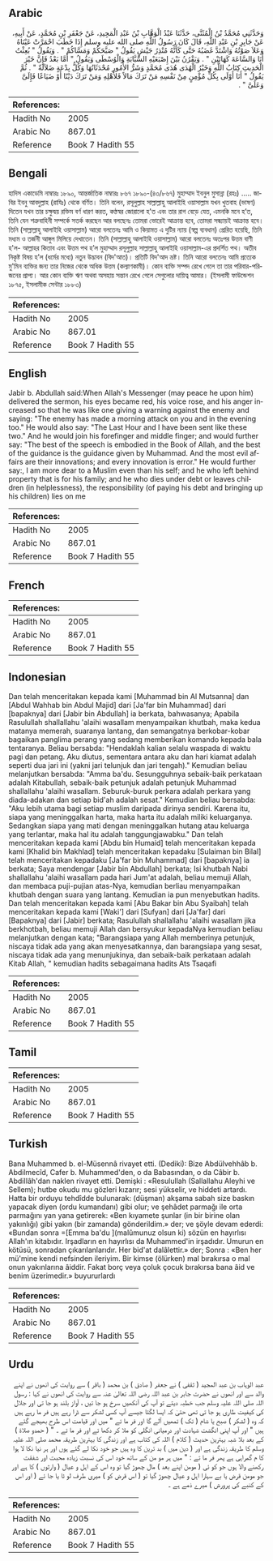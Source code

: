 ## Arabic


<div dir="rtl" lang="ar" style={{fontSize:'larger',backgroundColor:'#f8f9fa',padding:20}}>
وَحَدَّثَنِي مُحَمَّدُ بْنُ الْمُثَنَّى، حَدَّثَنَا عَبْدُ الْوَهَّابِ بْنُ عَبْدِ الْمَجِيدِ، عَنْ جَعْفَرِ بْنِ مُحَمَّدٍ، عَنْ أَبِيهِ، عَنْ جَابِرِ بْنِ عَبْدِ اللَّهِ، قَالَ كَانَ رَسُولُ اللَّهِ صلى الله عليه وسلم إِذَا خَطَبَ احْمَرَّتْ عَيْنَاهُ وَعَلاَ صَوْتُهُ وَاشْتَدَّ غَضَبُهُ حَتَّى كَأَنَّهُ مُنْذِرُ جَيْشٍ يَقُولُ ‏"‏ صَبَّحَكُمْ وَمَسَّاكُمْ ‏"‏ ‏.‏ وَيَقُولُ ‏"‏ بُعِثْتُ أَنَا وَالسَّاعَةَ كَهَاتَيْنِ ‏"‏ ‏.‏ وَيَقْرُنُ بَيْنَ إِصْبَعَيْهِ السَّبَّابَةِ وَالْوُسْطَى وَيَقُولُ ‏"‏ أَمَّا بَعْدُ فَإِنَّ خَيْرَ الْحَدِيثِ كِتَابُ اللَّهِ وَخَيْرُ الْهُدَى هُدَى مُحَمَّدٍ وَشَرُّ الأُمُورِ مُحْدَثَاتُهَا وَكُلُّ بِدْعَةٍ ضَلاَلَةٌ ‏"‏ ‏.‏ ثُمَّ يَقُولُ ‏"‏ أَنَا أَوْلَى بِكُلِّ مُؤْمِنٍ مِنْ نَفْسِهِ مَنْ تَرَكَ مَالاً فَلأَهْلِهِ وَمَنْ تَرَكَ دَيْنًا أَوْ ضَيَاعًا فَإِلَىَّ وَعَلَىَّ ‏"‏ ‏.‏
</div>
<div style={{backgroundColor:'#f8f9fa',padding:20, marginBottom: 10}}><table> <thead> <tr> <th>References:</th> <th></th> </tr> </thead> <tbody><tr><td>Hadith No</td><td>2005</td></tr><tr><td>Arabic No</td><td>867.01</td></tr><tr><td>Reference</td><td>Book 7 Hadith 55</td></tr></tbody></table></div>

## Bengali


<div dir="ltr" lang="bn" style={{fontSize:'larger',backgroundColor:'#f8f9fa',padding:20}}>
হাদিস একাডেমি নাম্বারঃ ১৮৯০, আন্তর্জাতিক নাম্বারঃ ৮৬৭ ১৮৯০-(৪৩/৮৬৭) মুহাম্মাদ ইবনুল মুসান্না (রহঃ) ..... জাবির ইবনু আবদুল্লাহ (রাযিঃ) থেকে বর্ণিত। তিনি বলেন, রসূলুল্লাহ সাল্লাল্লাহু আলাইহি ওয়াসাল্লাম যখন খুতবাহ (ভাষণ) দিতেন যখন তার চক্ষুদ্বয় রক্তিম বর্ণ ধারণ করত, কণ্ঠস্বর জোরালো হ'ত এবং তার রাগ বেড়ে যেত, এমনকি মনে হ’ত, তিনি যেন শত্রুবাহিনী সম্পর্কে সতর্ক করছেন আর বলছেনঃ তোমরা ভোরেই আক্রান্ত হবে, তোমরা সন্ধ্যায়ই আক্রান্ত হবে। তিনি (সাল্লাল্লাহু আলাইহি ওয়াসাল্লাম) আরো বলতেনঃ আমি ও কিয়ামত এ দুটির ন্যায় (স্বল্প ব্যবধান) প্রেরিত হয়েছি, তিনি মধ্যম ও তর্জনী আঙ্গুল মিলিয়ে দেখাতেন। তিনি (সাল্লাল্লাহু আলাইহি ওয়াসাল্লাম) আরো বলতেনঃ অতঃপর উত্তম বাণী হ'ল- আল্লাহর কিতাব এবং উত্তম পথ হ’ল মুহাম্মাদ রসূলুল্লাহ সাল্লাল্লাহু আলাইহি ওয়াসাল্লাম-এর প্রদর্শিত পথ। অতীব নিকৃষ্ট বিষয় হ’ল (ধর্মের মধ্যে) নতুন উদ্ভাবন (বিদ'আত)। প্রতিটি বিদ'আদ ভ্রষ্ট। তিনি আরো বলতেনঃ আমি প্রত্যেক মু'মিন ব্যক্তির জন্য তার নিজের থেকে অধিক উত্তম (কল্যাণকামী)। কোন ব্যক্তি সম্পদ রেখে গেলে তা তার পরিবার-পরিজনের প্রাপ্য। আর কোন ব্যক্তি ঋণ অথবা অসহায় সন্তান রেখে গেলে সেগুলোর দায়িত্ব আমার। (ইসলামী ফাউন্ডেশন ১৮৭৫, ইসলামীক সেন্টার ১৮৮৩)
</div>
<div style={{backgroundColor:'#f8f9fa',padding:20, marginBottom: 10}}><table> <thead> <tr> <th>References:</th> <th></th> </tr> </thead> <tbody><tr><td>Hadith No</td><td>2005</td></tr><tr><td>Arabic No</td><td>867.01</td></tr><tr><td>Reference</td><td>Book 7 Hadith 55</td></tr></tbody></table></div>

## English


<div dir="ltr" lang="en" style={{fontSize:'larger',backgroundColor:'#f8f9fa',padding:20}}>
Jabir b. Abdullah said:When Allah's Messenger (may peace he upon him) delivered the sermon, his eyes became red, his voice rose, and his anger increased so that he was like one giving a warning against the enemy and saying: "The enemy has made a morning attack on you and in the evening too." He would also say: "The Last Hour and I have been sent like these two." And he would join his forefinger and middle finger; and would further say: "The best of the speech is embodied in the Book of Allah, and the best of the guidance is the guidance given by Muhammad. And the most evil affairs are their innovations; and every innovation is error." He would further say:, I am more dear to a Muslim even than his self; and he who left behind property that is for his family; and he who dies under debt or leaves children (in helplessness), the responsibility (of paying his debt and bringing up his children) lies on me
</div>
<div style={{backgroundColor:'#f8f9fa',padding:20, marginBottom: 10}}><table> <thead> <tr> <th>References:</th> <th></th> </tr> </thead> <tbody><tr><td>Hadith No</td><td>2005</td></tr><tr><td>Arabic No</td><td>867.01</td></tr><tr><td>Reference</td><td>Book 7 Hadith 55</td></tr></tbody></table></div>

## French


<div dir="ltr" lang="fr" style={{fontSize:'larger',backgroundColor:'#f8f9fa',padding:20}}>

</div>
<div style={{backgroundColor:'#f8f9fa',padding:20, marginBottom: 10}}><table> <thead> <tr> <th>References:</th> <th></th> </tr> </thead> <tbody><tr><td>Hadith No</td><td>2005</td></tr><tr><td>Arabic No</td><td>867.01</td></tr><tr><td>Reference</td><td>Book 7 Hadith 55</td></tr></tbody></table></div>

## Indonesian


<div dir="ltr" lang="id" style={{fontSize:'larger',backgroundColor:'#f8f9fa',padding:20}}>
Dan telah menceritakan kepada kami [Muhammad bin Al Mutsanna] dan [Abdul Wahhab bin Abdul Majid] dari [Ja'far bin Muhammad] dari [bapaknya] dari [Jabir bin Abdullah] ia berkata, bahwasanya; Apabila Rasulullah shallallahu 'alaihi wasallam menyampaikan khutbah, maka kedua matanya memerah, suaranya lantang, dan semangatnya berkobar-kobar bagaikan panglima perang yang sedang memberikan komando kepada bala tentaranya. Beliau bersabda: "Hendaklah kalian selalu waspada di waktu pagi dan petang. Aku diutus, sementara antara aku dan hari kiamat adalah seperti dua jari ini (yakni jari telunjuk dan jari tengah)." Kemudian beliau melanjutkan bersabda: "Amma ba'du. Sesungguhnya sebaik-baik perkataan adalah Kitabullah, sebaik-baik petunjuk adalah petunjuk Muhammad shallallahu 'alaihi wasallam. Seburuk-buruk perkara adalah perkara yang diada-adakan dan setiap bid'ah adalah sesat." Kemudian beliau bersabda: "Aku lebih utama bagi setiap muslim daripada dirinya sendiri. Karena itu, siapa yang meninggalkan harta, maka harta itu adalah miliki keluarganya. Sedangkan siapa yang mati dengan meninggalkan hutang atau keluarga yang terlantar, maka hal itu adalah tanggungjawabku." Dan telah menceritakan kepada kami [Abdu bin Humaid] telah menceritakan kepada kami [Khalid bin Makhlad] telah menceritakan kepadaku [Sulaiman bin Bilal] telah menceritakan kepadaku [Ja'far bin Muhammad] dari [bapaknya] ia berkata; Saya mendengar [Jabir bin Abdullah] berkata; Isi khutbah Nabi shallallahu 'alaihi wasallam pada hari Jum'at adalah, beliau memuji Allah, dan membaca puji-pujian atas-Nya, kemudian berliau menyampaikan khutbah dengan suara yang lantang. Kemudian ia pun menyebutkan hadits. Dan telah menceritakan kepada kami [Abu Bakar bin Abu Syaibah] telah menceritakan kepada kami [Waki'] dari [Sufyan] dari [Ja'far] dari [Bapaknya] dari [Jabir] berkata; Rasulullah shallallahu 'alaihi wasallam jika berkhotbah, beliau memuji Allah dan bersyukur kepadaNya kemudian beliau melanjutkan dengan kata; "Barangsiapa yang Allah memberinya petunjuk, niscaya tidak ada yang akan menyesatkannya, dan barangsiapa yang sesat, niscaya tidak ada yang menunjukinya, dan sebaik-baik perkataan adalah Kitab Allah, " kemudian hadits sebagaimana hadits Ats Tsaqafi
</div>
<div style={{backgroundColor:'#f8f9fa',padding:20, marginBottom: 10}}><table> <thead> <tr> <th>References:</th> <th></th> </tr> </thead> <tbody><tr><td>Hadith No</td><td>2005</td></tr><tr><td>Arabic No</td><td>867.01</td></tr><tr><td>Reference</td><td>Book 7 Hadith 55</td></tr></tbody></table></div>

## Tamil


<div dir="ltr" lang="ta" style={{fontSize:'larger',backgroundColor:'#f8f9fa',padding:20}}>

</div>
<div style={{backgroundColor:'#f8f9fa',padding:20, marginBottom: 10}}><table> <thead> <tr> <th>References:</th> <th></th> </tr> </thead> <tbody><tr><td>Hadith No</td><td>2005</td></tr><tr><td>Arabic No</td><td>867.01</td></tr><tr><td>Reference</td><td>Book 7 Hadith 55</td></tr></tbody></table></div>

## Turkish


<div dir="ltr" lang="tr" style={{fontSize:'larger',backgroundColor:'#f8f9fa',padding:20}}>
Bana Muhammed b. el-Müsennâ rivayet etti. (Dediki): Bize Abdülvehhâb b. Abdilmecîd, Cafer b. Muhammed'den, o da Babasından, o da Câbir b. AbdiIIâh'dan naklen rivayet etti. Demişki : «Resulullah (Sallallahu Aleyhi ve Sellem); hutbe okudu mu gözleri kızarır; sesi yükselir, ve hiddeti artardı. Hatta bir orduyu tehdîdde bulunarak: (düşman) akşama sabah size baskın yapacak diyen (ordu kumandanı) gibi olur; ve şehâdet parmağı ile orta parmağını yan yana getirerek: «Ben kıyamete şunlar (in bir birine olan yakınlığı) gibi yakın (bir zamanda) gönderildim.» der; ve şöyle devam ederdi: «Bundan sonra =[Emma ba'du ](malûmunuz olsun ki) sözün en hayırlısı Allah'ın kitabıdır. Irşadların en hayırlısı da Muhammed'in irşadıdır. Umurun en kötüsü, sonradan çıkarılanlarıdır. Her bid'at dalâlettir.» der; Sonra : «Ben her mü'mine kendi nefsinden ileriyim. Bir kimse (ölürken) mal bırakırsa o mal onun yakınlarına âiddir. Fakat borç veya çoluk çocuk bırakırsa bana âid ve benim üzerimedir.» buyururlardı
</div>
<div style={{backgroundColor:'#f8f9fa',padding:20, marginBottom: 10}}><table> <thead> <tr> <th>References:</th> <th></th> </tr> </thead> <tbody><tr><td>Hadith No</td><td>2005</td></tr><tr><td>Arabic No</td><td>867.01</td></tr><tr><td>Reference</td><td>Book 7 Hadith 55</td></tr></tbody></table></div>

## Urdu


<div dir="rtl" lang="ur" style={{fontSize:'larger',backgroundColor:'#f8f9fa',padding:20}}>
عبد الوہاب بن عبد المجید ( ثقفی ) نے جعفر ( صادق ) بن محمد ( باقر ) سے روایت کی انھوں نے اپنے والد سے اور انھوں نے حضرت جابر بن عبد اللہ رضی اللہ تعالیٰ عنہ سے روایت کی انھوں نے کہا : رسول اللہ صلی اللہ علیہ وسلم جب خطبہ دیتے تو آپ کی آنکھیں سرخ ہو جا تیں ، آواز بلند ہو جا تی اور جلال کی کیفیت طاری ہو جا تی تھی حتیٰ کہ ایسا لگتا جیسے آپ کسی لشکر سے ڈرا رہے ہیں فر ما رہے ہیں کہ وہ ( لشکر ) صبح یا شام ( تک ) تمھیں آلے گا اور فر ما تے " میں اور قیامت اس طرح بھیجے گئے ہیں " اور آپ اپنی انگشت شہادت اور درمیانی انگلی کو ملا کر دکھا تے اور فر ما تے ۔ " ( حمدو صلاۃ ) کے بعد بلا شبہ بہترین حدیث ( کلام ) اللہ کی کتاب ہے اور زندگی کا بہترین طریقہ محمد صلی اللہ علیہ وسلم کا طریقہ زندگی ہے اور ( دین میں ) بد ترین کا وہ ہیں جو خود نکا لے گئے ہوں اور ہر نیا نکا لا ہوا کا م گمراہی ہے پھر فر ما تے : " میں ہر مو من کے ساتھ خود اس کی نسبت زیادہ محبت اور شفقت رکھنے والا ہوں جو کو ئی ( مومن اپنے بعد ) مال چھوڑ گیا تو وہ اس کے اہل و عیال ( وارثوں ) کا ہے اور جو مومن قرض یا بے سہارا اہل و عیال چھوڑ گیا تو ( اس قرض کو ) میری طرف لو ٹا یا جا ئے ( اور اس کے کنبے کی پرورش ) میرے ذمے ہے ۔
</div>
<div style={{backgroundColor:'#f8f9fa',padding:20, marginBottom: 10}}><table> <thead> <tr> <th>References:</th> <th></th> </tr> </thead> <tbody><tr><td>Hadith No</td><td>2005</td></tr><tr><td>Arabic No</td><td>867.01</td></tr><tr><td>Reference</td><td>Book 7 Hadith 55</td></tr></tbody></table></div>